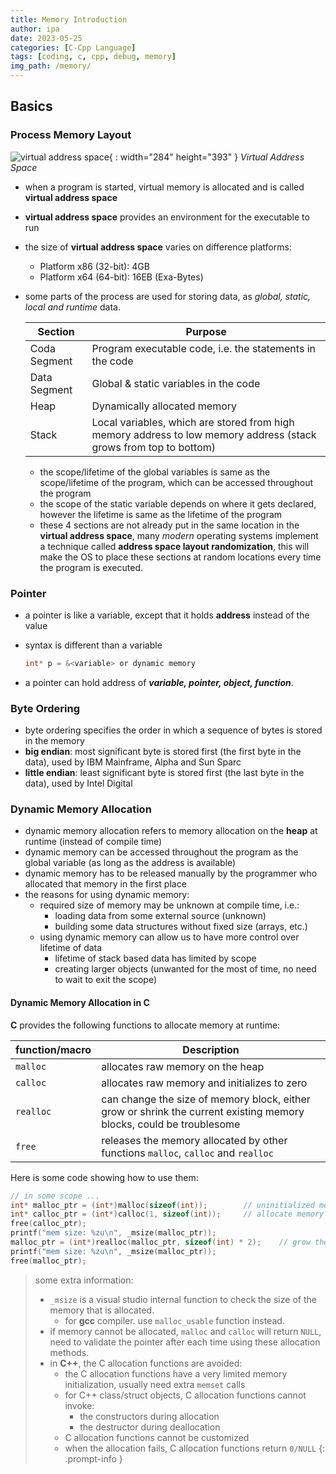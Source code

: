 ```yaml
---
title: Memory Introduction
author: ipa
date: 2023-05-25
categories: [C-Cpp Language]
tags: [coding, c, cpp, debug, memory]
img_path: /memory/
---
```


## Basics

### Process Memory Layout

![virtual address space](virtual_address_space.png){ : width="284" height="393" }
_Virtual Address Space_

- when a program is started, virtual memory is allocated and is called **virtual address space**
- **virtual address space** provides an environment for the executable to run
- the size of **virtual address space** varies on difference platforms:
  - Platform x86 (32-bit):  4GB
  - Platform x64 (64-bit): 16EB (Exa-Bytes)
- some parts of the process are used for storing data, as *global, static, local and runtime* data.

  | Section      | Purpose                                                      |
  | ------------ | ------------------------------------------------------------ |
  | Coda Segment | Program executable code, i.e. the statements in the code     |
  | Data Segment | Global & static variables in the code                        |
  | Heap         | Dynamically allocated memory                                 |
  | Stack        | Local variables, which are stored from high memory address to low memory address (stack grows from top to bottom) |

  - the scope/lifetime of the global variables is same as the scope/lifetime of the program, which can be accessed throughout the program
  - the scope of the static variable depends on where it gets declared, however the lifetime is same as the lifetime of the program
  - these 4 sections are not already put in the same location in the **virtual address space**, many *modern* operating systems implement a technique called **address space layout randomization**, this will make the OS to place these sections at random locations every time the program is executed.

### Pointer

- a pointer is like a variable, except that it holds **address** instead of the value

- syntax is different than a variable

    ```c
    int* p = &<variable> or dynamic memory
    ```
- a pointer can hold address of ***variable, pointer, object, function***.

### Byte Ordering

- byte ordering specifies the order in which a sequence of bytes is stored in the memory
- **big endian**: most significant byte is stored first (the first byte in the data), used by IBM Mainframe, Alpha and Sun Sparc
- **little endian**: least significant byte is stored first (the last byte in the data), used by Intel Digital

### Dynamic Memory Allocation

- dynamic memory allocation refers to memory allocation on the **heap** at runtime (instead of compile time)
- dynamic memory can be accessed throughout the program as the global variable (as long as the address is available)
- dynamic memory has to be released manually by the programmer who allocated that memory in the first place
- the reasons for using dynamic memory:
  - required size of memory may be unknown at compile time, i.e.:
    - loading data from some external source (unknown)
    - building some data structures without fixed size (arrays, etc.)
  - using dynamic memory can allow us to have more control over lifetime of data
    - lifetime of stack based data has limited by scope
    - creating larger objects (unwanted for the most of time, no need to wait to exit the scope)

#### Dynamic Memory Allocation in C

**C** provides the following functions to allocate memory at runtime:

| function/macro | Description                                                  |
| -------------- | ------------------------------------------------------------ |
| `malloc`       | allocates raw memory on the heap                             |
| `calloc`       | allocates raw memory and initializes to zero                 |
| `realloc`      | can change the size of memory block, either grow or shrink the current existing memory blocks, could be troublesome |
| `free`         | releases the memory allocated by other functions `malloc`, `calloc` and `realloc` |

Here is some code showing how to use them:

```c
// in some scope ...
int* malloc_ptr = (int*)malloc(sizeof(int));		// uninitialized memory
int* calloc_ptr = (int*)calloc(1, sizeof(int));		// allocate memory for 1 integer and initialize it with 0
free(calloc_ptr);
printf("mem size: %zu\n", _msize(malloc_ptr));
malloc_ptr = (int*)realloc(malloc_ptr, sizeof(int) * 2);	// grow the allocated memory
printf("mem size: %zu\n", _msize(malloc_ptr));
free(malloc_ptr);
```

> some extra information:
> - `_msize` is a visual studio internal function to check the size of the memory that is allocated. 
>   - for **gcc** compiler. use `malloc_usable` function instead.
> - if memory cannot be allocated, `malloc` and `calloc` will return `NULL`, need to validate the pointer after each time using these allocation methods.
> - in **C++**, the C allocation functions are avoided:
>   - the C allocation functions have a very limited memory initialization, usually need extra `memset` calls
>   - for C++ class/struct objects, C allocation functions cannot invoke:
>     - the constructors during allocation
>     - the destructor during deallocation
>   - C allocation functions cannot be customized
>   - when the allocation fails, C allocation functions return `0/NULL`
    {: .prompt-info }
